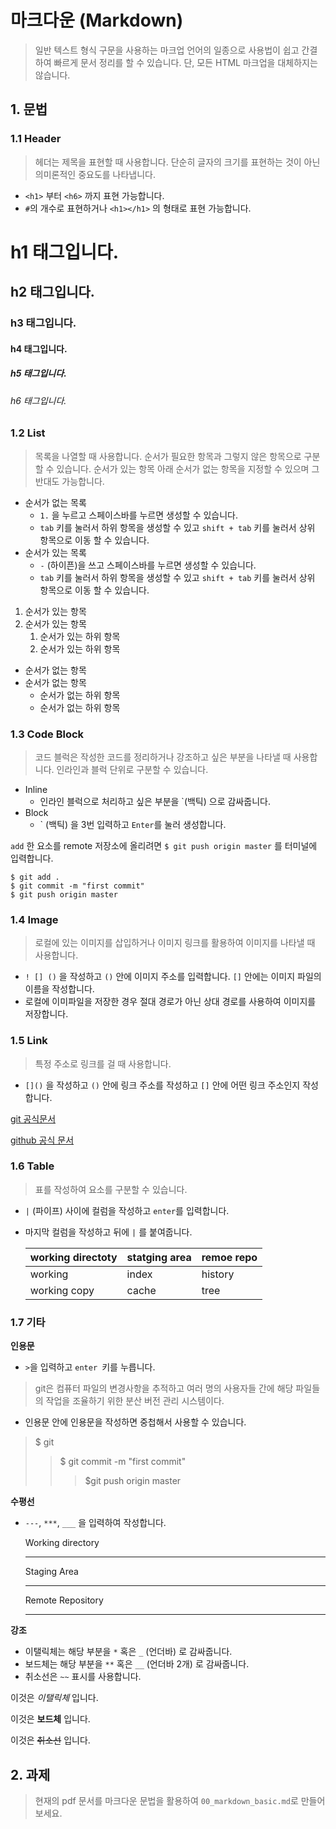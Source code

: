 # 마크다운 (Markdown)

> 일반 텍스트 형식 구문을 사용하는 마크업 언어의 일종으로 사용법이 쉽고 간결하여  빠르게 문서 정리를 할 수 있습니다. 단, 모든 HTML 마크업을 대체하지는 않습니다.



## 1. 문법

### 1.1 Header

> 헤더는 제목을 표현할 때 사용합니다. 단순히 글자의 크기를 표현하는 것이 아닌 의미론적인 중요도를 나타냅니다. 

* ```<h1>``` 부터 ```<h6>``` 까지 표현 가능합니다.
* ```#```의 개수로 표현하거나 ```<h1></h1>``` 의 형태로 표현 가능합니다.



# h1 태그입니다.

## h2 태그입니다.

### h3 태그입니다.

#### h4 태그입니다.

##### h5 태그입니다.

###### h6 태그입니다.



### 1.2 List

> 목록을 나열할 때 사용합니다. 순서가 필요한 항목과 그렇지 않은 항목으로 구분할 수 있습니다. 순서가 있는 항목 아래 순서가 없는 항목을 지정할 수 있으며 그 반대도 가능합니다.

* 순서가 없는 목록
  * ```1.``` 을 누르고 스페이스바를 누르면 생성할 수 있습니다.
  * ``` tab ``` 키를 눌러서 하위 항목을 생성할 수 있고 ``` shift + tab ``` 키를 눌러서 상위 항목으로 이동 할 수 있습니다.
* 순서가 있는 목록
  * ``` - ``` (하이픈)을 쓰고 스페이스바를 누르면 생성할 수 있습니다.
  * ``` tab ``` 키를 눌러서 하위 항목을 생성할 수 있고 ``` shift + tab ``` 키를 눌러서 상위 항목으로 이동 할 수 있습니다.



1. 순서가 있는 항목
2. 순서가 있는 항목
   1. 순서가 있는 하위 항목
   2. 순서가 있는 하위 항목



* 순서가 없는 항목
* 순서가 없는 항목
  * 순서가 없는 하위 항목
  * 순서가 없는 하위 항목



### 1.3 Code Block

> 코드 블럭은 작성한 코드를 정리하거나 강조하고 싶은 부분을 나타낼 때 사용합니다. 인라인과 블럭 단위로 구분할 수 있습니다.

* Inline
  * 인라인 블럭으로 처리하고 싶은 부분을 `(백틱) 으로 감싸줍니다.
* Block
  * ` (백틱) 을 3번 입력하고 ``` Enter ```를 눌러 생성합니다.



``` add ``` 한 요소를 remote 저장소에 올리려면 ``` $ git push origin master ``` 를 터미널에 입력합니다.

```shell
$ git add .
$ git commit -m "first commit"
$ git push origin master
```



### 1.4  Image

> 로컬에 있는 이미지를 삽입하거나 이미지 링크를 활용하여 이미지를 나타낼 때 사용합니다.

* ``` ! [] () ``` 을 작성하고 ``` () ``` 안에 이미지 주소를 입력합니다. ``` [] ``` 안에는 이미지 파일의 이름을 작성합니다.
* 로컬에 이미파일을 저장한 경우 절대 경로가 아닌 상대 경로를 사용하여 이미지를 저장합니다.



### 1.5 Link

> 특정 주소로 링크를 걸 때 사용합니다.

* ``` []() ``` 을 작성하고 ```()``` 안에 링크 주소를 작성하고 ``` [] ``` 안에 어떤 링크 주소인지 작성합니다.

[git 공식문서](https://git-scm.com/)

[github 공식 문서](https://github.com/)



### 1.6 Table

> 표를 작성하여 요소를 구분할 수 있습니다.

* ```|``` (파이프) 사이에 컬럼을 작성하고 ``` enter ```를 입력합니다.

* 마지막 컬럼을 작성하고 뒤에 ``` | ``` 를 붙여줍니다.

  | working directoty | statging area | remoe repo |
  | ----------------- | ------------- | ---------- |
  | working           | index         | history    |
  | working copy      | cache         | tree       |



### 1.7 기타

__인용문__

* ```>```을 입력하고 ```enter ```키를 누릅니다.

> git은 컴퓨터 파일의 변경사항을 추적하고 여러 명의 사용자들 간에 해당 파일들의 작업을 조율하기 위한 분산 버전 관리 시스템이다.

* 인용문 안에 인용문을 작성하면 중첩해서 사용할 수 있습니다.

> $ git
>
> > $ git commit -m "first commit"
> >
> > > $git push origin master



__수평선__ 

* ```---```, ```***```, ```___``` 을 입력하여 작성합니다.

  Working directory

  ___

  Staging Area

  ___

  Remote Repository

  ___

  

 __강조__

* 이탤릭체는 해당 부분을 ```*``` 혹은 `_` (언더바) 로 감싸줍니다.
* 보드체는 해당 부분을 ``**`` 혹은 ```__``` (언더바 2개) 로 감싸줍니다.
* 취소선은 ```~~``` 표시를 사용합니다.

이것은 _이탤릭체_ 입니다.

이것은 __보드체__ 입니다. 

이것은 ~~취소선~~ 입니다.



## 2. 과제

> 현재의 pdf 문서를 마크다운 문법을 활용하여 ```00_markdown_basic.md```로 만들어 보세요. 